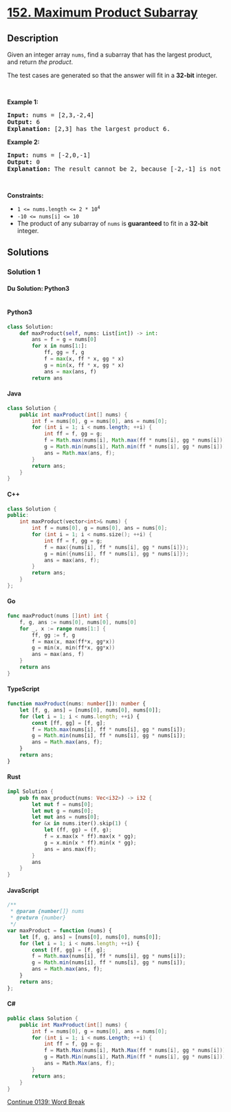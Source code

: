 # [152. Maximum Product Subarray](https://leetcode.com/problems/maximum-product-subarray)

## Description

<p>Given an integer array <code>nums</code>, find a <span data-keyword="subarray-nonempty">subarray</span> that has the largest product, and return <em>the product</em>.</p>

<p>The test cases are generated so that the answer will fit in a <strong>32-bit</strong> integer.</p>

<p>&nbsp;</p>
<p><strong class="example">Example 1:</strong></p>

<pre>
<strong>Input:</strong> nums = [2,3,-2,4]
<strong>Output:</strong> 6
<strong>Explanation:</strong> [2,3] has the largest product 6.
</pre>

<p><strong class="example">Example 2:</strong></p>

<pre>
<strong>Input:</strong> nums = [-2,0,-1]
<strong>Output:</strong> 0
<strong>Explanation:</strong> The result cannot be 2, because [-2,-1] is not a subarray.
</pre>

<p>&nbsp;</p>
<p><strong>Constraints:</strong></p>

<ul>
	<li><code>1 &lt;= nums.length &lt;= 2 * 10<sup>4</sup></code></li>
	<li><code>-10 &lt;= nums[i] &lt;= 10</code></li>
	<li>The product of any subarray of <code>nums</code> is <strong>guaranteed</strong> to fit in a <strong>32-bit</strong> integer.</li>
</ul>

## Solutions

### Solution 1

#### Du Solution: Python3
```

```

#### Python3

```python
class Solution:
    def maxProduct(self, nums: List[int]) -> int:
        ans = f = g = nums[0]
        for x in nums[1:]:
            ff, gg = f, g
            f = max(x, ff * x, gg * x)
            g = min(x, ff * x, gg * x)
            ans = max(ans, f)
        return ans
```

#### Java

```java
class Solution {
    public int maxProduct(int[] nums) {
        int f = nums[0], g = nums[0], ans = nums[0];
        for (int i = 1; i < nums.length; ++i) {
            int ff = f, gg = g;
            f = Math.max(nums[i], Math.max(ff * nums[i], gg * nums[i]));
            g = Math.min(nums[i], Math.min(ff * nums[i], gg * nums[i]));
            ans = Math.max(ans, f);
        }
        return ans;
    }
}
```

#### C++

```cpp
class Solution {
public:
    int maxProduct(vector<int>& nums) {
        int f = nums[0], g = nums[0], ans = nums[0];
        for (int i = 1; i < nums.size(); ++i) {
            int ff = f, gg = g;
            f = max({nums[i], ff * nums[i], gg * nums[i]});
            g = min({nums[i], ff * nums[i], gg * nums[i]});
            ans = max(ans, f);
        }
        return ans;
    }
};
```

#### Go

```go
func maxProduct(nums []int) int {
	f, g, ans := nums[0], nums[0], nums[0]
	for _, x := range nums[1:] {
		ff, gg := f, g
		f = max(x, max(ff*x, gg*x))
		g = min(x, min(ff*x, gg*x))
		ans = max(ans, f)
	}
	return ans
}
```

#### TypeScript

```ts
function maxProduct(nums: number[]): number {
    let [f, g, ans] = [nums[0], nums[0], nums[0]];
    for (let i = 1; i < nums.length; ++i) {
        const [ff, gg] = [f, g];
        f = Math.max(nums[i], ff * nums[i], gg * nums[i]);
        g = Math.min(nums[i], ff * nums[i], gg * nums[i]);
        ans = Math.max(ans, f);
    }
    return ans;
}
```

#### Rust

```rust
impl Solution {
    pub fn max_product(nums: Vec<i32>) -> i32 {
        let mut f = nums[0];
        let mut g = nums[0];
        let mut ans = nums[0];
        for &x in nums.iter().skip(1) {
            let (ff, gg) = (f, g);
            f = x.max(x * ff).max(x * gg);
            g = x.min(x * ff).min(x * gg);
            ans = ans.max(f);
        }
        ans
    }
}
```

#### JavaScript

```js
/**
 * @param {number[]} nums
 * @return {number}
 */
var maxProduct = function (nums) {
    let [f, g, ans] = [nums[0], nums[0], nums[0]];
    for (let i = 1; i < nums.length; ++i) {
        const [ff, gg] = [f, g];
        f = Math.max(nums[i], ff * nums[i], gg * nums[i]);
        g = Math.min(nums[i], ff * nums[i], gg * nums[i]);
        ans = Math.max(ans, f);
    }
    return ans;
};
```

#### C#

```cs
public class Solution {
    public int MaxProduct(int[] nums) {
        int f = nums[0], g = nums[0], ans = nums[0];
        for (int i = 1; i < nums.Length; ++i) {
            int ff = f, gg = g;
            f = Math.Max(nums[i], Math.Max(ff * nums[i], gg * nums[i]));
            g = Math.Min(nums[i], Math.Min(ff * nums[i], gg * nums[i]));
            ans = Math.Max(ans, f);
        }
        return ans;
    }
}
```

[Continue 0139: Word Break](../../0100-0199/0139.Word%20Break/README.md)